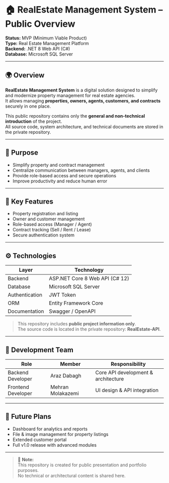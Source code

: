 ﻿# 🏠 RealEstate Management System – Public Overview

**Status:** MVP (Minimum Viable Product)  
**Type:** Real Estate Management Platform  
**Backend:** .NET 8 Web API (C#)  
**Database:** Microsoft SQL Server  

---

## 🌍 Overview

**RealEstate Management System** is a digital solution designed to simplify and modernize property management for real estate agencies.  
It allows managing **properties, owners, agents, customers, and contracts** securely in one place.

This public repository contains only the **general and non-technical introduction** of the project.  
All source code, system architecture, and technical documents are stored in the private repository.

---

## 🎯 Purpose

- Simplify property and contract management  
- Centralize communication between managers, agents, and clients  
- Provide role-based access and secure operations  
- Improve productivity and reduce human error  

---

## 🧩 Key Features

- Property registration and listing  
- Owner and customer management  
- Role-based access (Manager / Agent)  
- Contract tracking (Sell / Rent / Lease)  
- Secure authentication system  

---

## ⚙️ Technologies

| Layer | Technology |
|-------|-------------|
| Backend | ASP.NET Core 8 Web API (C# 12) |
| Database | Microsoft SQL Server |
| Authentication | JWT Token |
| ORM | Entity Framework Core |
| Documentation | Swagger / OpenAPI |

> This repository includes **public project information only**.  
> The source code is located in the private repository: **RealEstate-API**.

---

## 👥 Development Team

| Role | Member | Responsibility |
|------|---------|----------------|
| Backend Developer | Araz Dabagh | Core API development & architecture |
| Frontend Developer | Mehran Molakazemi | UI design & API integration |

---

## 🚀 Future Plans

- Dashboard for analytics and reports  
- File & image management for property listings  
- Extended customer portal  
- Full v1.0 release with advanced modules  

---

> 📄 **Note:**  
> This repository is created for public presentation and portfolio purposes.  
> No technical or architectural content is shared here.
